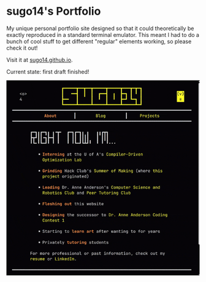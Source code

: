 # sugo14's Portfolio

My unique personal portfolio site designed so that it could theoretically be exactly reproduced in a standard terminal emulator. This meant I had to do a bunch of cool stuff to get different "regular" elements working, so please check it out!

Visit it at [sugo14.github.io](https://sugo14.github.io).

Current state: first draft finished!

![Terminal site appearance right now](github/8-30-2025-themes.gif)
